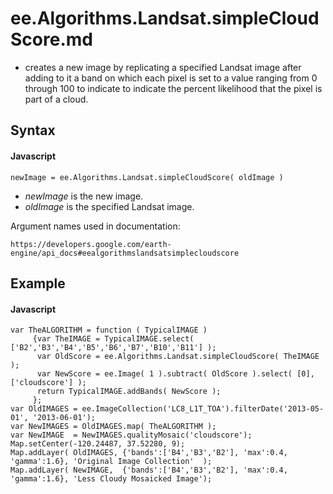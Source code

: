  # ee.Algorithms.Landsat.simpleCloudScore.md
- creates a new image by replicating a specified Landsat image after adding to it a band on which each pixel is set to a value ranging from 0 through 100 to indicate to indicate the percent likelihood that the pixel is part of a cloud. 


## Syntax

#### Javascript
```
newImage = ee.Algorithms.Landsat.simpleCloudScore( oldImage ) 
```

- *newImage* is the new image.
- *oldImage* is the specified Landsat image. 

Argument names used in documentation:
```
https://developers.google.com/earth-engine/api_docs#eealgorithmslandsatsimplecloudscore
```

## Example

#### Javascript
```
var TheALGORITHM = function ( TypicalIMAGE ) 
     {var TheIMAGE = TypicalIMAGE.select( ['B2','B3','B4','B5','B6','B7','B10','B11'] );
      var OldScore = ee.Algorithms.Landsat.simpleCloudScore( TheIMAGE );
      var NewScore = ee.Image( 1 ).subtract( OldScore ).select( [0], ['cloudscore'] );
      return TypicalIMAGE.addBands( NewScore );
     };
var OldIMAGES = ee.ImageCollection('LC8_L1T_TOA').filterDate('2013-05-01', '2013-06-01');
var NewIMAGES = OldIMAGES.map( TheALGORITHM );
var NewIMAGE  = NewIMAGES.qualityMosaic('cloudscore');
Map.setCenter(-120.24487, 37.52280, 9);
Map.addLayer( OldIMAGES, {'bands':['B4','B3','B2'], 'max':0.4, 'gamma':1.6}, 'Original Image Collection'  );
Map.addLayer( NewIMAGE,  {'bands':['B4','B3','B2'], 'max':0.4, 'gamma':1.6}, 'Less Cloudy Mosaicked Image');

``` 
